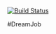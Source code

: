 [![Build Status](https://travis-ci.org/faimon/job4j_dreamJob.svg?branch=master)](https://travis-ci.org/faimon/job4j_dreamJob)

#DreamJob